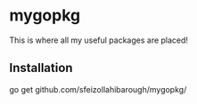 # mygopkg

This is where all my useful packages are placed!

## Installation

go get github.com/sfeizollahibarough/mygopkg/
